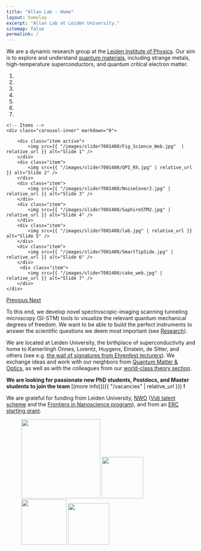 ```yaml
---
title: "Allan Lab - Home"
layout: homelay
excerpt: "Allan Lab at Leiden University."
sitemap: false
permalink: /
---
```


We are a dynamic research group at the [Leiden Institute of Physics](http://www.physics.leidenuniv.nl). Our aim is to explore and understand [quantum materials](http://condensedconcepts.blogspot.nl/2013/05/what-is-quantum-matter.html), including strange metals, high-temperature superconductors, and quantum critical electron matter.


<div markdown="0" id="carousel" class="carousel slide" data-ride="carousel" data-interval="5000" data-pause="hover" >
    <!-- Menu -->
    <ol class="carousel-indicators">
        <li data-target="#carousel" data-slide-to="0" class="active"></li>
        <li data-target="#carousel" data-slide-to="1"></li>
        <li data-target="#carousel" data-slide-to="2"></li>
        <li data-target="#carousel" data-slide-to="3"></li>
        <li data-target="#carousel" data-slide-to="4"></li>
        <li data-target="#carousel" data-slide-to="5"></li>
        <li data-target="#carousel" data-slide-to="6"></li>
    </ol>

    <!-- Items -->
    <div class="carousel-inner" markdown="0">

        <div class="item active">
            <img src={{ "/images/slider7001400/Fig_Science_Web.jpg"  | relative_url }} alt="Slide 1" />
        </div>
        <div class="item">
            <img src={{ "/images/slider7001400/QPI_Rh.jpg" | relative_url }} alt="Slide 2" />
        </div>
        <div class="item">
            <img src={{ "/images/slider7001400/NoiseCover2.jpg" | relative_url }} alt="Slide 3" />
        </div>
        <div class="item">
            <img src={{ "/images/slider7001400/SaphireSTM2.jpg" | relative_url }} alt="Slide 4" />
        </div>
        <div class="item">
            <img src={{ "/images/slider7001400/lab.jpg" | relative_url }} alt="Slide 5" />
        </div>
        <div class="item">
            <img src={{ "/images/slider7001400/SmartTipSide.jpg" | relative_url }} alt="Slide 6" />
        </div>       
         <div class="item">
            <img src={{ "/images/slider7001400/cake_web.jpg" | relative_url }} alt="Slide 7" />
        </div>
    </div>
  <a class="left carousel-control" href="#carousel" role="button" data-slide="prev">
    <span class="glyphicon glyphicon-chevron-left" aria-hidden="true"></span>
    <span class="sr-only">Previous</span>
  </a>
  <a class="right carousel-control" href="#carousel" role="button" data-slide="next">
    <span class="glyphicon glyphicon-chevron-right" aria-hidden="true"></span>
    <span class="sr-only">Next</span>
  </a>
</div>




To this end, we develop novel spectroscopic-imaging scanning tunneling microscopy (SI-STM) tools to visualize the relevant quantum mechanical degrees of freedom. We want to be able to build the perfect instruments to answer the  scientific questions we deem most important (see [Research](research)).

We are located at Leiden University, the birthplace of superconductivity and home to Kamerlingh Onnes, Lorentz, Huygens, Einstein, de Sitter, and others (see e.g. [the wall of signatures from Ehrenfest lecturers](https://www.lorentz.leidenuniv.nl/history/colloquium/muur_heel.html)). We exchange ideas and work with our neighbors from [Quantum Matter & Optics](http://www.physics.leidenuniv.nl/qo-home), as well as with the colleagues from our [world-class theory section](https://www.lorentz.leidenuniv.nl).

 **We are  looking for passionate new PhD students, Postdocs, and Master students to join the team** [(more info)]({{ "/vacancies" | relative_url }}) **!**


We are grateful for funding from Leiden University, [NWO](www.nwo.nl) ([Vidi talent scheme](http://www.nwo.nl/en/research-and-results/programmes/Talent+Scheme) and the [Frontiers in Nanoscience program](https://www.universiteitleiden.nl/en/research/research-projects/science/frontiers-of-nanoscience-nanofront)), and from an [ERC starting grant](https://erc.europa.eu/funding/starting-grants).

<figure class="fourth">
  <img src={{ "/images/logopic/Logo_Leiden.jpg" | relative_url }} style="width: 210px">
  <img src={{ "/images/logopic/Logo_Nanofront.jpg"  | relative_url }} style="width: 110px">
  <img src={{ "/images/logopic/Logo_NWO.jpg"  | relative_url }} style="width: 120px">
  <img src={{ "/images/logopic/Logo_ERC.jpg"  | relative_url }} style="width: 110px">
</figure>
